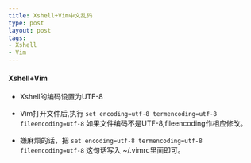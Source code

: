 ```yaml
--- 
title: Xshell+Vim中文乱码 
type: post
layout: post
tags: 
- Xshell
- Vim
---
```


#### Xshell+Vim

+ Xshell的编码设置为UTF-8
+ Vim打开文件后,执行 
		`set encoding=utf-8 termencoding=utf-8 fileencoding=utf-8`
如果文件编码不是UTF-8,fileencoding作相应修改。

+ 嫌麻烦的话，把
		`set encoding=utf-8 termencoding=utf-8 fileencoding=utf-8`
这句话写入 ~/.vimrc里面即可。


